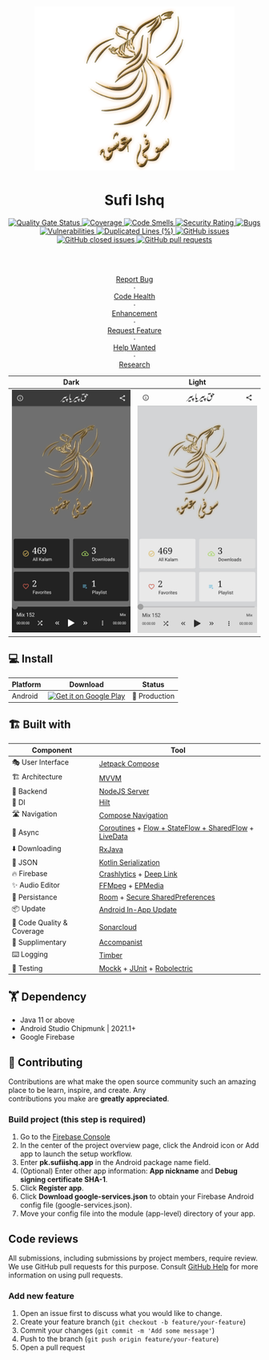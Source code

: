 <div align="center">  
<img src="app/src/main/res/drawable-xxxhdpi/logo.png?raw=true" width="400" />  
<h1 align="center">Sufi Ishq</h1>  
 
<a href="https://sonarcloud.io/summary/new_code?id=sufiishq_sufiishq-mobile">  
    <img alt="Quality Gate Status" src="https://sonarcloud.io/api/project_badges/measure?project=sufiishq_sufiishq-mobile&metric=alert_status" />  
</a>  
<a href="https://sonarcloud.io/summary/new_code?id=sufiishq_sufiishq-mobile">  
    <img alt="Coverage" src="https://sonarcloud.io/api/project_badges/measure?project=sufiishq_sufiishq-mobile&metric=coverage" />  
</a>  
<a href="https://sonarcloud.io/summary/new_code?id=sufiishq_sufiishq-mobile">  
    <img alt="Code Smells" src="https://sonarcloud.io/api/project_badges/measure?project=sufiishq_sufiishq-mobile&metric=code_smells" />  
</a>  
<a href="https://sonarcloud.io/summary/new_code?id=sufiishq_sufiishq-mobile">  
    <img alt="Security Rating" src="https://sonarcloud.io/api/project_badges/measure?project=sufiishq_sufiishq-mobile&metric=security_rating" />  
</a>  
<a href="https://sonarcloud.io/summary/new_code?id=sufiishq_sufiishq-mobil">  
    <img alt="Bugs" src="https://sonarcloud.io/api/project_badges/measure?project=sufiishq_sufiishq-mobile&metric=bugs" />  
</a>  
<a href="https://sonarcloud.io/summary/new_code?id=sufiishq_sufiishq-mobile">  
    <img alt="Vulnerabilities" src="https://sonarcloud.io/api/project_badges/measure?project=sufiishq_sufiishq-mobile&metric=vulnerabilities" />  
</a>  
<a href="https://sonarcloud.io/summary/new_code?id=sufiishq_sufiishq-mobile">  
    <img alt="Duplicated Lines (%)" src="https://sonarcloud.io/api/project_badges/measure?project=sufiishq_sufiishq-mobile&metric=duplicated_lines_density" />  
</a>  
<a href="https://github.com/sufiishq/sufiishq-mobile/issues?q=is%3Aopen+is%3Aissue">  
    <img alt="GitHub issues" src="https://img.shields.io/github/issues/sufiishq/sufiishq-mobile" />  
</a>  
<a href="https://github.com/sufiishq/sufiishq-mobile/issues?q=is%3Aissue+is%3Aclosed">  
    <img alt="GitHub closed issues" src="https://img.shields.io/github/issues-closed/sufiishq/sufiishq-mobile" />  
</a>  
<a href="https://github.com/sufiishq/sufiishq-mobile/pulls?q=is%3Aopen+is%3Apr">  
    <img alt="GitHub pull requests" src="https://img.shields.io/github/issues-pr/sufiishq/sufiishq-mobile" />  
</a>  

<br /><br />

<a href="https://github.com/sufiishq/sufiishq-mobile/issues/new/choose">Report Bug</a>  
·  
<a href="https://github.com/sufiishq/sufiishq-mobile/issues/new/choose">Code Health</a>  
·  
<a href="https://github.com/sufiishq/sufiishq-mobile/issues/new/choose">Enhancement</a>  
·  
<a href="https://github.com/sufiishq/sufiishq-mobile/issues/new/choose">Request Feature</a>  
·  
<a href="https://github.com/sufiishq/sufiishq-mobile/issues/new/choose">Help Wanted</a>  
·  
<a href="https://github.com/sufiishq/sufiishq-mobile/issues/new/choose">Research</a>  
</div>  



| Dark | Light |
|-------|------|
|![](.github/screenshot_dark.jpg)|![](.github/screenshot_light.jpg)

## 💻 Install

| Platform | Download | Status |  
|----------|----------|--------|  
| Android  |<a href='https://play.google.com/store/apps/details?id=pk.sufiishq.app&pcampaignid=pcampaignidMKT-Other-global-all-co-prtnr-py-PartBadge-Mar2515-1'><img alt='Get it on Google Play' src='https://play.google.com/intl/en_us/badges/static/images/badges/en_badge_web_generic.png' width="200"/></a>| 💚 Production |  

## 🏗️️ Built with

| Component       | Tool                          |  
|----------------  |------------------------------    |  
| 🎭  User Interface    | [Jetpack Compose](https://developer.android.com/jetpack/compose)                |  
| 🏗  Architecture    | [MVVM](https://en.wikipedia.org/wiki/Model%E2%80%93view%E2%80%93viewmodel)                            |  
| 🧠  Backend    | [NodeJS Server](https://nodejs.org/en/)                            |  
| 💉  DI                | [Hilt](https://dagger.dev/hilt/)                        |  
| 🛣️  Navigation        | [Compose Navigation](https://developer.android.com/jetpack/compose/navigation)                        |  
| 🌊  Async            | [Coroutines](https://kotlinlang.org/docs/coroutines-overview.html) + [Flow + StateFlow + SharedFlow](https://kotlin.github.io/kotlinx.coroutines/kotlinx-coroutines-core/kotlinx.coroutines.flow/) + [LiveData](https://developer.android.com/topic/libraries/architecture/livedata)                |  
| ⬇️ Downloading            | [RxJava](https://github.com/ReactiveX/RxJava)                |  
| 📄  JSON            | [Kotlin Serialization](https://github.com/Kotlin/kotlinx.serialization)                            |  
| 🔥  Firebase            | [Crashlytics](https://firebase.google.com/docs/crashlytics) + [Deep Link](https://firebase.google.com/products/dynamic-links)                            |  
| ✨  Audio Editor            | [FFMpeg](https://ffmpeg.org/) + [EPMedia](https://github.com/yangjie10930/EpMedia)                            |  
| 💾  Persistance     | [Room](https://developer.android.com/training/data-storage/room) + [Secure SharedPreferences](https://developer.android.com/topic/security/data)   |  
| 📦️  Update     | [Android In-App Update](https://developer.android.com/guide/playcore/in-app-updates/kotlin-java)   |  
| 🧐  Code Quality & Coverage     | [Sonarcloud](https://sonarcloud.io/)   |  
| 🔧  Supplimentary   | [Accompanist](https://github.com/google/accompanist)  |  
| ⌨️  Logging            | [Timber](https://github.com/JakeWharton/timber)                            |  
| 🧪  Testing            | [Mockk](https://mockk.io/) + [JUnit](https://github.com/junit-team/junit5) + [Robolectric](http://robolectric.org/)   |  

## 🏋 Dependency

- Java 11 or above
- Android Studio Chipmunk | 2021.1+
- Google Firebase

## 🤝 Contributing

Contributions are what make the open source community such an amazing place to be learn, inspire, and create. Any  
contributions you make are **greatly appreciated**.

### Build project (this step is required)
1. Go to the [Firebase Console](https://console.firebase.google.com/)
2. In the center of the project overview page, click the Android icon or Add app to launch the setup workflow.
3. Enter **pk.sufiishq.app** in the Android package name field.
4. (Optional) Enter other app information: **App nickname** and **Debug signing certificate SHA-1**.
5. Click **Register app**.
6. Click **Download google-services.json** to obtain your Firebase Android config file (google-services.json).
7. Move your config file into the module (app-level) directory of your app.

## Code reviews

All submissions, including submissions by project members, require review. We use GitHub pull requests for this purpose. Consult [GitHub Help](https://help.github.com/articles/about-pull-requests/) for more information on using pull requests.

### Add new feature
1. Open an issue first to discuss what you would like to change.
1. Create your feature branch (`git checkout -b feature/your-feature`)
1. Commit your changes (`git commit -m 'Add some message'`)
1. Push to the branch (`git push origin feature/your-feature`)
1. Open a pull request